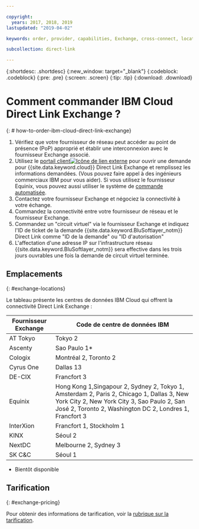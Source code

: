 ```yaml
---

copyright:
  years: 2017, 2018, 2019
lastupdated: "2019-04-02"

keywords: order, provider, capabilities, Exchange, cross-connect, locations, PoP, datacenter, data, center, pricing

subcollection: direct-link

---
```


{:shortdesc: .shortdesc}
{:new_window: target="_blank"}
{:codeblock: .codeblock}
{:pre: .pre}
{:screen: .screen}
{:tip: .tip}
{:download: .download}

# Comment commander IBM Cloud Direct Link Exchange ?
{: # how-to-order-ibm-cloud-direct-link-exchange}

1. Vérifiez que votre fournisseur de réseau peut accéder au point de présence (PoP) approprié et établir une interconnexion avec le fournisseur Exchange associé.
2. Utilisez le [portail client![Icône de lien externe](../../icons/launch-glyph.svg "Icône de lien externe")](https://control.softlayer.com/) pour ouvrir une demande pour {{site.data.keyword.cloud}} Direct Link Exchange et remplissez les informations demandées. (Vous pouvez faire appel à des ingénieurs commerciaux IBM pour vous aider). Si vous utilisez le fournisseur Equinix, vous pouvez aussi utiliser le système de [commande automatisée](/docs/infrastructure/direct-link?topic=direct-link-provisioning-ibm-cloud-direct-link-exchange-for-equinix).
3. Contactez votre fournisseur Exchange et négociez la connectivité à votre échange.
4. Commandez la connectivité entre votre fournisseur de réseau et le fournisseur Exchange.
5. Commandez un "circuit virtuel" via le fournisseur Exchange et indiquez l'ID de ticket de la demande {{site.data.keyword.BluSoftlayer_notm}} Direct Link comme "ID de la demande" ou "ID d'autorisation"
6. L'affectation d'une adresse IP sur l'infrastructure réseau {{site.data.keyword.BluSoftlayer_notm}} sera effective dans les trois jours ouvrables une fois la demande de circuit virtuel terminée.
 
## Emplacements
{: #exchange-locations}
 
 Le tableau présente les centres de données IBM Cloud qui offrent la connectivité Direct Link Exchange :
 
| Fournisseur Exchange	| Code de centre de données IBM |
|-------------|-----------------------|
| AT Tokyo | Tokyo 2 |
| Ascenty | Sao Paulo 1* |
| Cologix | Montréal 2, Toronto 2 |
| Cyrus One | Dallas 13 |
| DE-CIX | Francfort 3 |
| Equinix | Hong Kong 1,Singapour 2, Sydney 2, Tokyo 1, Amsterdam 2, Paris 2, Chicago 1, Dallas 3, New York City 2, New York City 3, Sao Paulo 2, San José 2, Toronto 2, Washington DC 2, Londres 1, Francfort 3 |							
| InterXion | Francfort 1, Stockholm 1 |
| KINX	| Séoul 2 |
| NextDC | Melbourne 2, Sydney 3 |
| SK C&C | Séoul 1 |

* Bientôt disponible

## Tarification
{: #exchange-pricing}

Pour obtenir des informations de tarification, voir la [rubrique sur la tarification](/docs/infrastructure/direct-link?topic=direct-link-pricing-for-ibm-cloud-direct-link#pricing-for-direct-link-exchange).
